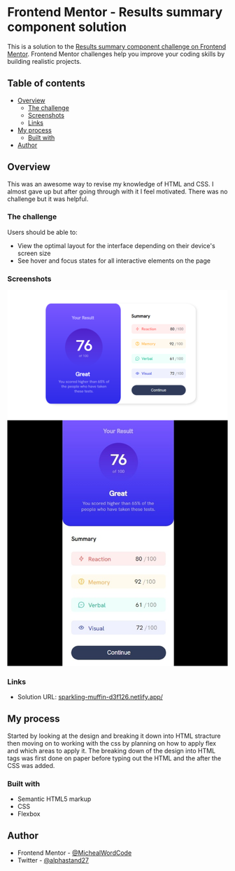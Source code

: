 # Frontend Mentor - Results summary component solution

This is a solution to the [Results summary component challenge on Frontend Mentor](https://www.frontendmentor.io/challenges/results-summary-component-CE_K6s0maV). Frontend Mentor challenges help you improve your coding skills by building realistic projects. 

## Table of contents

- [Overview](#overview)
  - [The challenge](#the-challenge)
  - [Screenshots](#screenshots)
  - [Links](#links)
- [My process](#my-process)
  - [Built with](#built-with)
- [Author](#author)

## Overview

This was an awesome way to revise my knowledge of HTML and CSS. I almost gave up but after going through with it I feel motivated. There was no challenge but it was helpful.

### The challenge

Users should be able to:

- View the optimal layout for the interface depending on their device's screen size
- See hover and focus states for all interactive elements on the page

### Screenshots

![](./Screenshots/Desktop.png)
![](./Screenshots/Mobile.jpeg)

### Links

- Solution URL: [sparkling-muffin-d3f126.netlify.app/](https://sparkling-muffin-d3f126.netlify.app/)

## My process

Started by looking at the design and breaking it down into HTML stracture then moving on to working with the css by planning on how to apply flex and which areas to apply it. The breaking down of the design into HTML tags was first done on paper before typing out the HTML and the after the CSS was added.

### Built with

- Semantic HTML5 markup
- CSS
- Flexbox

## Author
- Frontend Mentor - [@MichealWordCode](https://www.frontendmentor.io/profile/MichealWordCode)
- Twitter - [@alphastand27](https://www.twitter.com/alphastand27)
